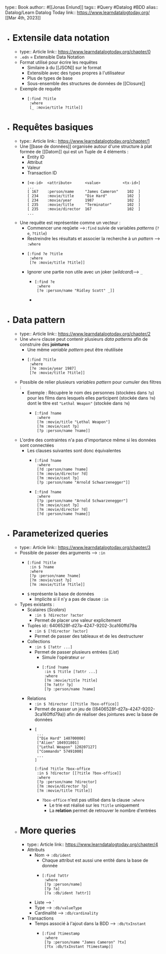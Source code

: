 type:: Book
author:: #[[Jonas Enlund]]
tags:: #Query #Datalog #BDD
alias:: Datalog/Learn Datalog Today 
link:: https://www.learndatalogtoday.org/
[[Mar 4th, 2023]]

- # Extensile data notation
	- type:: Article
	  link:: https://www.learndatalogtoday.org/chapter/0
	- `.edn` = Extensible Data Notation
	- Format utilisé pour écrire les requêtes
		- Similaire à du [[JSON]] sur le format
		- Extensible avec des types propres à l'utilisateur
		- Plus de types de base
		- Sous-ensemble des structures de données de [[Closure]]
	- Exemple de requête
		- ``` edn
		  [:find ?title
		   :where 
		   [_ :movie/title ?title]]
		  ```
- # Requêtes basiques
	- type:: Article
	  link:: https://www.learndatalogtoday.org/chapter/1
	- Une [[base de données]] organisée autour d'une structure à plat formée de [[Datom]] qui est un Tuple de 4 éléments :
		- Entity ID
		- Attribut
		- Valeur
		- Transaction ID
		- ```
		  [<e-id>  <attribute>      <value>          <tx-id>]
		  ...
		  [ 167    :person/name     "James Cameron"    102  ]
		  [ 234    :movie/title     "Die Hard"         102  ]
		  [ 234    :movie/year      1987               102  ]
		  [ 235    :movie/title     "Terminator"       102  ]
		  [ 235    :movie/director  167                102  ]
		  ...
		  ```
	- Une requête est représentée comme un vecteur :
		- Commencer une reqûete -->`:find` suivie de variables *patterns* (`?e`, `?title`)
		- Restreindre les résultats et associer la recherche à un *pattern* --> `:where`
		- ```edn
		  [:find ?e ?title
		   :where
		   [?e :movie/title ?title]]
		  ```
		- Ignorer une partie non utile avec un joker (*wildcard*)--> `_`
			- ```edn
			  [:find ?e
			   :where
			   [?e :person/name "Ridley Scott" _]]
			  ```
			-
- # Data pattern
	- type:: Article
	  link:: https://www.learndatalogtoday.org/chapter/2
	- Une `where` clause peut contenir plusieurs *data patterns* afin de construire des **jointures**
		- Une même *variable pattern* peut être réutilisée
		- ```edn
		  [:find ?title
		   :where
		   [?e :movie/year 1987]
		   [?e :movie/title ?title]]
		  ```
	- Possible de relier plusieurs *variables pattern* pour cumuler des filtres :
		- Exemple : Récupère le nom des personnes (stockées dans `?p`) pour les films dans lesquels elles participent (stockée dans `?m`) dont le titre est `"Lethal Weapon"` (stockée dans `?m`)
			- ```edn
			  [:find ?name
			   :where
			   [?m :movie/title "Lethal Weapon"]
			   [?m :movie/cast ?p]
			   [?p :person/name ?name]]
			  ```
	- L'ordre des contraintes n'a pas d'importance même si les données sont connectées
		- Les clauses suivantes sont donc équivalentes
			- ```edn
			  [:find ?name
			   :where
			   [?d :person/name ?name]
			   [?m :movie/director ?d]
			   [?m :movie/cast ?p]
			   [?p :person/name "Arnold Schwarzenegger"]]
			  ```
			- ```edn
			  [:find ?name
			   :where
			   [?p :person/name "Arnold Schwarzenegger"]
			   [?m :movie/cast ?p]
			   [?m :movie/director ?d]
			   [?d :person/name ?name]]
			  ```
- # Parameterized queries
	- type:: Article
	  link::  https://www.learndatalogtoday.org/chapter/3
	- Possible de passer des arguments --> `:in`
		- ```edn
		  [:find ?title
		   :in $ ?name
		   :where
		   [?p :person/name ?name]
		   [?m :movie/cast ?p]
		   [?m :movie/title ?title]]
		  ```
		- `$` représente la base de données
			- Implicite si il n'y a pas de clause `:in`
	- Types existants :
		- Scalaires (*Scalars*)
			- `:in $ ?director ?actor`
			- Permet de placer une valeur explicitement
		- Tuples
		  id:: 6406528f-d27a-4247-9202-3ca160ffd79a
			- `:in $ [?director ?actor]`
			- Permet de passer des tableaux et de les destructurer
		- Collections
			- `:in $ [?attr ...]`
			- Permet de passer plusieurs entrées (*List*)
				- Simule l'opérateur `or`
				- ```edn
				  [:find ?name
				   :in $ ?title [?attr ...]
				   :where
				   [?m :movie/title ?title]
				   [?m ?attr ?p]
				   [?p :person/name ?name]
				  ```
		- Relations
			- `:in $ ?director [[?title ?box-office]]`
			- Permet de passer un jeu de ((6406528f-d27a-4247-9202-3ca160ffd79a)) afin de réaliser des jointures avec la base de données
			- ```edn
			  [
			   ...
			   ["Die Hard" 140700000]
			   ["Alien" 104931801]
			   ["Lethal Weapon" 120207127]
			   ["Commando" 57491000]
			   ...
			  ]
			  
			  [:find ?title ?box-office
			   :in $ ?director [[?title ?box-office]]
			   :where
			   [?p :person/name ?director]
			   [?m :movie/director ?p]
			   [?m :movie/title ?title]]
			  ```
				- `?box-office` n'est pas utilisé dans la clause `:where`
					- Le trie est réalisé sur les `?title` uniquement
					- La **relation** permet de retrouver le nombre d'entrées
	- # More queries
		- type:: Article
		  link:: https://www.learndatalogtoday.org/chapter/4
		- Attributs
			- Nom -> `:db/ident`
				- Chaque attribut est aussi une entité dans la base de donnée
				- ```edn
				  [:find ?attr
				   :where
				   [?p :person/name]
				   [?p ?a]
				   [?a :db/ident ?attr]]
				  ```
			- Liste --> `
			- Type --> `:db/valueType`
			- Cardinalité --> `:db/cardinality`
		- Transactions
			- Temps associé à l'ajout dans la BDD --> `:db/txInstant`
				- ```edn
				  [:find ?timestamp
				   :where
				   [?p :person/name "James Cameron" ?tx]
				   [?tx :db/txInstant ?timestamp]]
				  ```
